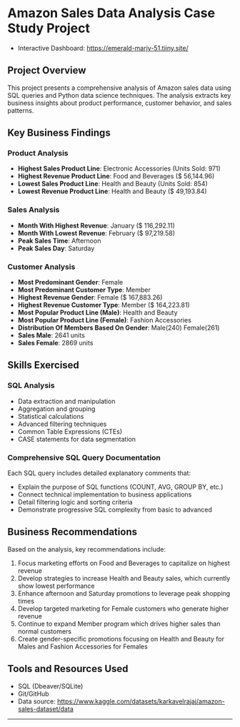 # Amazon Sales Data Analysis Case Study Project
- Interactive Dashboard: https://emerald-marjy-51.tiiny.site/
## Project Overview
This project presents a comprehensive analysis of Amazon sales data using SQL queries and Python data science techniques. The analysis extracts key business insights about product performance, customer behavior, and sales patterns.

## Key Business Findings

### Product Analysis
- **Highest Sales Product Line**: Electronic Accessories (Units Sold: 971)
- **Highest Revenue Product Line**: Food and Beverages ($ 56,144.96)
- **Lowest Sales Product Line**: Health and Beauty (Units Sold: 854)
- **Lowest Revenue Product Line**: Health and Beauty ($ 49,193.84)

### Sales Analysis
- **Month With Highest Revenue**: January ($ 116,292.11)
- **Month With Lowest Revenue**: February ($ 97,219.58)
- **Peak Sales Time**: Afternoon
- **Peak Sales Day**: Saturday

### Customer Analysis
- **Most Predominant Gender**: Female
- **Most Predominant Customer Type**: Member
- **Highest Revenue Gender**: Female ($ 167,883.26)
- **Highest Revenue Customer Type**: Member ($ 164,223.81)
- **Most Popular Product Line (Male)**: Health and Beauty
- **Most Popular Product Line (Female)**: Fashion Accessories
- **Distribution Of Members Based On Gender**: Male(240) Female(261)
- **Sales Male**: 2641 units
- **Sales Female**: 2869 units

## Skills Exercised

### SQL Analysis
- Data extraction and manipulation
- Aggregation and grouping
- Statistical calculations
- Advanced filtering techniques
- Common Table Expressions (CTEs)
- CASE statements for data segmentation


### Comprehensive SQL Query Documentation
Each SQL query includes detailed explanatory comments that:
- Explain the purpose of SQL functions (COUNT, AVG, GROUP BY, etc.)
- Connect technical implementation to business applications
- Detail filtering logic and sorting criteria
- Demonstrate progressive SQL complexity from basic to advanced


## Business Recommendations

Based on the analysis, key recommendations include:
1. Focus marketing efforts on Food and Beverages to capitalize on highest revenue
2. Develop strategies to increase Health and Beauty sales, which currently show lowest performance
3. Enhance afternoon and Saturday promotions to leverage peak shopping times
4. Develop targeted marketing for Female customers who generate higher revenue
5. Continue to expand Member program which drives higher sales than normal customers
6. Create gender-specific promotions focusing on Health and Beauty for Males and Fashion Accessories for Females

## Tools and Resources Used
- SQL (Dbeaver/SQLite)
- Git/GitHub
- Data source: https://www.kaggle.com/datasets/karkavelrajaj/amazon-sales-dataset/data

---
